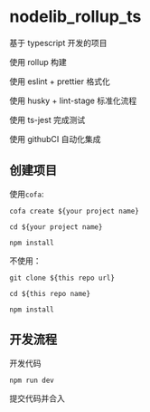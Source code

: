 # nodelib_rollup_ts

基于 typescript 开发的项目

使用 rollup 构建

使用 eslint + prettier 格式化

使用 husky + lint-stage 标准化流程

使用 ts-jest 完成测试

使用 githubCI 自动化集成

## 创建项目

使用`cofa`:

`cofa create ${your project name}`

`cd ${your project name}`

`npm install`

不使用：

`git clone ${this repo url}`

`cd ${this repo name}`

`npm install`

## 开发流程

开发代码

`npm run dev`

提交代码并合入
